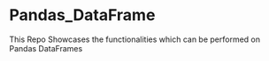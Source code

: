 # Pandas_DataFrame
This Repo Showcases the functionalities which can be performed on Pandas DataFrames
